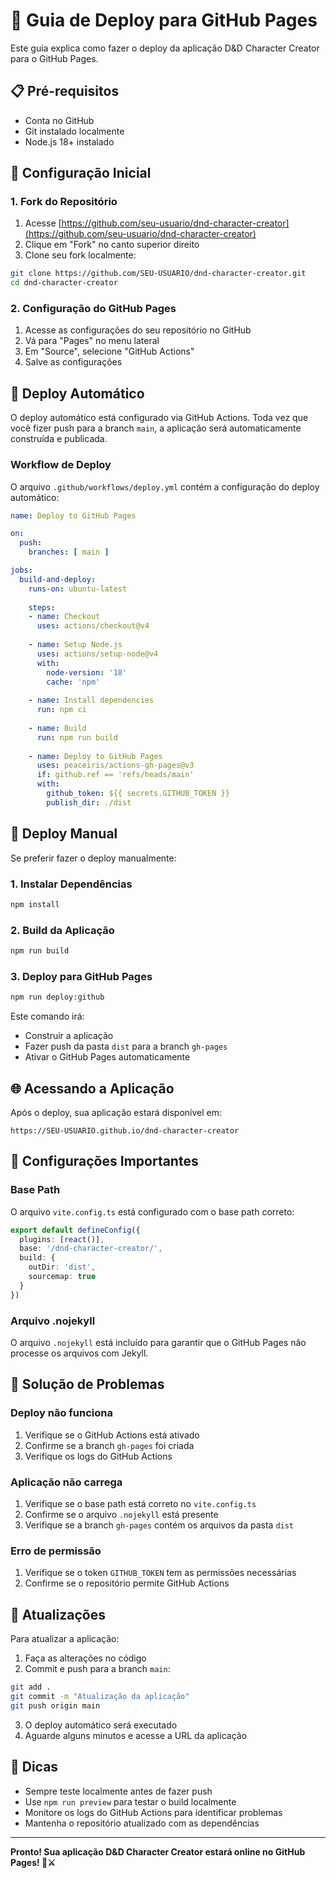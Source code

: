 # 🚀 Guia de Deploy para GitHub Pages

Este guia explica como fazer o deploy da aplicação D&D Character Creator para o GitHub Pages.

## 📋 Pré-requisitos

- Conta no GitHub
- Git instalado localmente
- Node.js 18+ instalado

## 🔧 Configuração Inicial

### 1. Fork do Repositório

1. Acesse [https://github.com/seu-usuario/dnd-character-creator](https://github.com/seu-usuario/dnd-character-creator)
2. Clique em "Fork" no canto superior direito
3. Clone seu fork localmente:

```bash
git clone https://github.com/SEU-USUARIO/dnd-character-creator.git
cd dnd-character-creator
```

### 2. Configuração do GitHub Pages

1. Acesse as configurações do seu repositório no GitHub
2. Vá para "Pages" no menu lateral
3. Em "Source", selecione "GitHub Actions"
4. Salve as configurações

## 🚀 Deploy Automático

O deploy automático está configurado via GitHub Actions. Toda vez que você fizer push para a branch `main`, a aplicação será automaticamente construída e publicada.

### Workflow de Deploy

O arquivo `.github/workflows/deploy.yml` contém a configuração do deploy automático:

```yaml
name: Deploy to GitHub Pages

on:
  push:
    branches: [ main ]

jobs:
  build-and-deploy:
    runs-on: ubuntu-latest
    
    steps:
    - name: Checkout
      uses: actions/checkout@v4
      
    - name: Setup Node.js
      uses: actions/setup-node@v4
      with:
        node-version: '18'
        cache: 'npm'
        
    - name: Install dependencies
      run: npm ci
      
    - name: Build
      run: npm run build
      
    - name: Deploy to GitHub Pages
      uses: peaceiris/actions-gh-pages@v3
      if: github.ref == 'refs/heads/main'
      with:
        github_token: ${{ secrets.GITHUB_TOKEN }}
        publish_dir: ./dist
```

## 🔄 Deploy Manual

Se preferir fazer o deploy manualmente:

### 1. Instalar Dependências

```bash
npm install
```

### 2. Build da Aplicação

```bash
npm run build
```

### 3. Deploy para GitHub Pages

```bash
npm run deploy:github
```

Este comando irá:
- Construir a aplicação
- Fazer push da pasta `dist` para a branch `gh-pages`
- Ativar o GitHub Pages automaticamente

## 🌐 Acessando a Aplicação

Após o deploy, sua aplicação estará disponível em:

```
https://SEU-USUARIO.github.io/dnd-character-creator
```

## 🔧 Configurações Importantes

### Base Path

O arquivo `vite.config.ts` está configurado com o base path correto:

```typescript
export default defineConfig({
  plugins: [react()],
  base: '/dnd-character-creator/',
  build: {
    outDir: 'dist',
    sourcemap: true
  }
})
```

### Arquivo .nojekyll

O arquivo `.nojekyll` está incluído para garantir que o GitHub Pages não processe os arquivos com Jekyll.

## 🐛 Solução de Problemas

### Deploy não funciona

1. Verifique se o GitHub Actions está ativado
2. Confirme se a branch `gh-pages` foi criada
3. Verifique os logs do GitHub Actions

### Aplicação não carrega

1. Verifique se o base path está correto no `vite.config.ts`
2. Confirme se o arquivo `.nojekyll` está presente
3. Verifique se a branch `gh-pages` contém os arquivos da pasta `dist`

### Erro de permissão

1. Verifique se o token `GITHUB_TOKEN` tem as permissões necessárias
2. Confirme se o repositório permite GitHub Actions

## 📝 Atualizações

Para atualizar a aplicação:

1. Faça as alterações no código
2. Commit e push para a branch `main`:

```bash
git add .
git commit -m "Atualização da aplicação"
git push origin main
```

3. O deploy automático será executado
4. Aguarde alguns minutos e acesse a URL da aplicação

## 🎯 Dicas

- Sempre teste localmente antes de fazer push
- Use `npm run preview` para testar o build localmente
- Monitore os logs do GitHub Actions para identificar problemas
- Mantenha o repositório atualizado com as dependências

---

**Pronto! Sua aplicação D&D Character Creator estará online no GitHub Pages! 🎲⚔️**